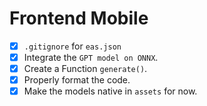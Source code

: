 # Frontend Mobile
- [x] `.gitignore` for `eas.json`
- [x] Integrate the `GPT model on ONNX`.
- [x] Create a Function `generate()`.
- [x] Properly format the code.
- [x] Make the models native in `assets` for now.